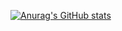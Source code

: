 [![Anurag's GitHub stats](https://github-readme-stats.vercel.app/api?username=hckmtrx&count_private=true&show_icons=true&theme=transparent&hide_border=true&title_color=a5ba50&text_color=992c3b&icon_color=ad3128)](https://github.com/anuraghazra/github-readme-stats)
